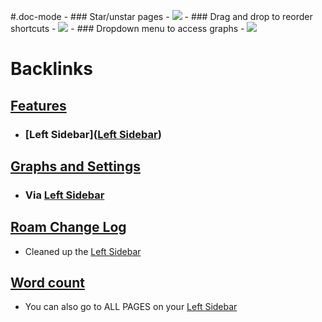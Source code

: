 #.doc-mode
    - ### Star/unstar pages
        - ![](https://firebasestorage.googleapis.com/v0/b/firescript-577a2.appspot.com/o/imgs%2Fapp%2Fhelp-documentation%2FNRorx4Exjz.gif?alt=media&token=f944f398-c784-468f-8dd6-d29a5cc5e945)
    - ### Drag and drop to reorder shortcuts
        - ![](https://firebasestorage.googleapis.com/v0/b/firescript-577a2.appspot.com/o/imgs%2Fapp%2Fhelp-documentation%2FNNB1u-Q7BF.gif?alt=media&token=8b3ced99-39ae-4973-83f3-9930dda79b09)
    - ### Dropdown menu to access graphs
        - ![](https://firebasestorage.googleapis.com/v0/b/firescript-577a2.appspot.com/o/imgs%2Fapp%2Fhelp-documentation%2FeFf25Fq_-A.gif?alt=media&token=f8a7adc0-6992-4b9e-9b1b-75ef0f209220)

# Backlinks
## [Features](<Features.md>)
- ### [Left Sidebar]([Left Sidebar](<Left Sidebar.md>))

## [Graphs and Settings](<Graphs and Settings.md>)
- ### Via [Left Sidebar](<Left Sidebar.md>)

## [Roam Change Log](<Roam Change Log.md>)
- Cleaned up the [Left Sidebar](<Left Sidebar.md>)

## [Word count](<Word count.md>)
- You can also go to ALL PAGES on your [Left Sidebar](<Left Sidebar.md>)

